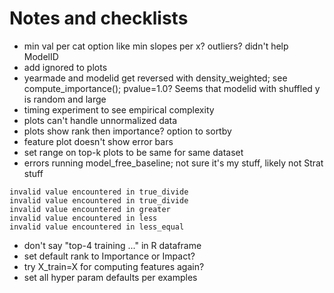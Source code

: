 # Notes and checklists

* min val per cat option like min slopes per x? outliers? didn't help ModelID
* add ignored to plots
* yearmade and modelid get reversed with density_weighted; see compute_importance(); pvalue=1.0?
  Seems that modelid with shuffled y is random and large
* timing experiment to see empirical complexity
* plots can't handle unnormalized data
* plots show rank then importance? option to sortby
* feature plot doesn't show error bars
* set range on top-k plots to be same for same dataset
* errors running model_free_baseline; not sure it's my stuff, likely not Strat stuff
```
invalid value encountered in true_divide
invalid value encountered in true_divide
invalid value encountered in greater
invalid value encountered in less
invalid value encountered in less_equal
```
* don't say "top-4 training ..." in R dataframe
* set default rank to Importance or Impact?
* try X_train=X for computing features again?
* set all hyper param defaults per examples